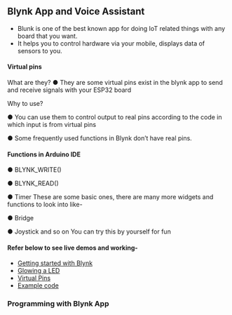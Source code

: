 ## Blynk App and Voice Assistant
- Blunk is one of the best known app for doing IoT related things with any board that you want.
- It helps you to control hardware via your mobile, displays data of sensors to you.

#### Virtual pins

What are they?
● They are some virtual pins exist in the blynk app to send and
receive signals with your ESP32 board

Why to use?

● You can use them to control output to real pins according to the
code in which input is from virtual pins

● Some frequently used functions in Blynk don’t have real pins.

#### Functions in Arduino IDE

● BLYNK_WRITE()

● BLYNK_READ()

● Timer
These are some basic ones, there are many more widgets and
functions to look into like-

● Bridge

● Joystick and so on
You can try this by yourself for fun

#### Refer below to see live demos and working-
- [Getting started with Blynk](https://www.youtube.com/watch?v=bXwCWJH5bgo)
- [Glowing a LED](https://www.instructables.com/id/Use-ESP32-to-Control-LED-With-Blynk-Via-WiFi/)
- [Virtual Pins](https://www.youtube.com/watch?v=iueWEkM6cuQ)
- [Example code](https://examples.blynk.cc/?board=ESP32&shield=ESP32%20WiFi&example=GettingStarted%2FBlynkBlink)

### Programming with Blynk App 


